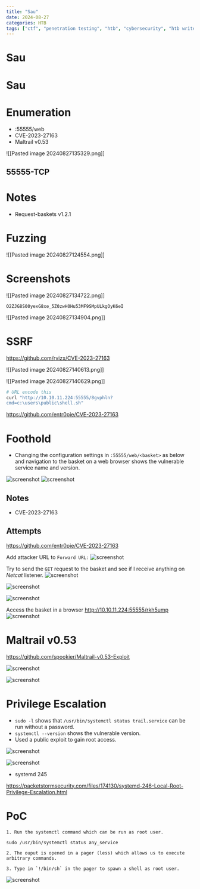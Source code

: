 ```yaml
---
title: "Sau"
date: 2024-08-27
categories: HTB
tags: ["ctf", "penetration testing", "htb", "cybersecurity", "htb writeup", "htb walkthrough", "hackthebox", "sau", "writeup"]
---
```


# Sau

# Sau

# Enumeration
- :55555/web
- CVE-2023-27163
- Maltrail v0.53

![[Pasted image 20240827135329.png]]

## 55555-TCP
# Notes
- Request-baskets v1.2.1
# Fuzzing
![[Pasted image 20240827124554.png]]

# Screenshots
![[Pasted image 20240827134722.png]]

```text
O2ZJG8S00yexG8xe_5Z0zwH0Hu53MF9SMpULkgOyK6eI
```

![[Pasted image 20240827134904.png]]

# SSRF
https://github.com/rvizx/CVE-2023-27163

![[Pasted image 20240827140613.png]]

![[Pasted image 20240827140629.png]]

```sh
# URL encode this
curl "http://10.10.11.224:55555/8gvphln?
cmd=c:\users\public\shell.sh"
```

https://github.com/entr0pie/CVE-2023-27163


# Foothold
- Changing the configuration settings in `:55555/web/<basket>` as below and navigation to the basket on a web browser shows the vulnerable service name and version. 

![screenshot](/assets/images/sau4.png)
![screenshot](/assets/images/sau5.png)

## Notes
- CVE-2023-27163
## Attempts
https://github.com/entr0pie/CVE-2023-27163

Add attacker URL to `Forward URL:`
![screenshot](/assets/images/sau1.png)

Try to send the `GET` request to the basket and see if I receive anything on *Netcat* listener.
![screenshot](/assets/images/sau2.png)

![screenshot](/assets/images/sau3.png)

![screenshot](/assets/images/sau4.png)

Access the basket in a browser http://10.10.11.224:55555/rkh5ump
![screenshot](/assets/images/sau5.png)

# Maltrail v0.53
https://github.com/spookier/Maltrail-v0.53-Exploit

![screenshot](/assets/images/sau7.png)

![screenshot](/assets/images/sau6.png)


# Privilege Escalation
- `sudo -l` shows that `/usr/bin/systemctl status trail.service` can be run without a password. 
- `systemctl --version` shows the vulnerable version.
- Used a public exploit to gain root access. 

![screenshot](/assets/images/sau9.png)

![screenshot](/assets/images/sau11.png)
- systemd 245

https://packetstormsecurity.com/files/174130/systemd-246-Local-Root-Privilege-Escalation.html

# PoC
```text
1. Run the systemctl command which can be run as root user.

sudo /usr/bin/systemctl status any_service

2. The ouput is opened in a pager (less) which allows us to execute arbitrary commands.

3. Type in `!/bin/sh` in the pager to spawn a shell as root user.
```

![screenshot](/assets/images/sau13.png)


